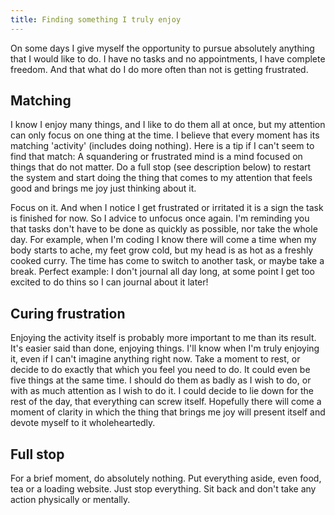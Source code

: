 ```yaml
---
title: Finding something I truly enjoy
---
```


On some days I give myself the opportunity to pursue absolutely anything that I would like to do. I have no tasks and no appointments, I have complete freedom. And that what do I do more often than not is getting frustrated.

## Matching 
I know I enjoy many things, and I like to do them all at once, but my attention can only focus on one thing at the time. I believe that every moment has its matching 'activity' (includes doing nothing). Here is a tip if I can't seem to find that match: A squandering or frustrated mind is a mind focused on things that do not matter. Do a full stop (see description below) to restart the system and start doing the thing that comes to my attention that feels good and brings me joy just thinking about it. 

Focus on it. And when I notice I get frustrated or irritated it is a sign the task is finished for now. So I advice to unfocus once again. I'm reminding you that tasks don't have to be done as quickly as possible, nor take the whole day. For example, when I'm coding I know there will come a time when my body starts to ache, my feet grow cold, but my head is as hot as a freshly cooked curry. The time has come to switch to another task, or maybe take a break. Perfect example: I don't journal all day long, at some point I get too excited to do thins so I can journal about it later! 

## Curing frustration
Enjoying the activity itself is probably more important to me than its result. It's easier said than done, enjoying things. I'll know when I'm truly enjoying it, even if I can't imagine anything right now. Take a moment to rest, or decide to do exactly that which you feel you need to do. It could even be five things at the same time. I should do them as badly as I wish to do, or with as much attention as I wish to do it. I could decide to lie down for the rest of the day, that everything can screw itself. Hopefully there will come a moment of clarity in which the thing that brings me joy will present itself and devote myself to it wholeheartedly. 

## Full stop 
For a brief moment, do absolutely nothing. Put everything aside, even food, tea or a loading website. Just stop everything. Sit back and don't take any action physically or mentally. 
